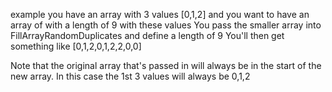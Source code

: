 example
you have an array with 3 values [0,1,2]
and you want to have an array of with a length of 9 with these values
You pass the smaller array into FillArrayRandomDuplicates and define a length of 9
You'll then get something like [0,1,2,0,1,2,2,0,0]

Note that the original array that's passed in will always be in the start of the new array. In this case the 1st 3 values will always be 0,1,2

